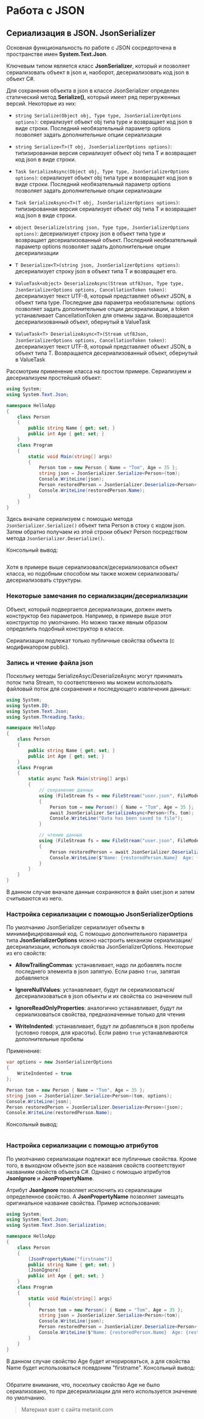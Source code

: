 # Работа с JSON

## Сериализация в JSON. JsonSerializer

Основная функциональность по работе с JSON сосредоточена в пространстве имен **System.Text.Json**.

Ключевым типом является класс **JsonSerializer**, который и позволяет сериализовать объект в json и, наоборот, десериализовать код json в объект C#.

Для сохранения объекта в json в классе JsonSerializer определен статический метод **Serialize()**, который имеет ряд перегруженных версий. Некоторые из них:

- `string Serialize(Object obj, Type type, JsonSerializerOptions options)`: сериализует объект obj типа type и возвращает код json в виде строки. 
Последний необязательный параметр options позволяет задать дополнительные опции сериализации

- `string Serialize<T>(T obj, JsonSerializerOptions options)`: типизированная версия сериализует объект obj типа T и возвращает 
код json в виде строки.

- `Task SerializeAsync(Object obj, Type type, JsonSerializerOptions options)`: сериализует объект obj типа type и возвращает код json в виде строки. 
Последний необязательный параметр options позволяет задать дополнительные опции сериализации

- `Task SerializeAsync<T>(T obj, JsonSerializerOptions options)`: типизированная версия сериализует объект obj типа T и возвращает 
код json в виде строки.

- `object Deserialize(string json, Type type, JsonSerializerOptions options)`: десериализует строку json в объект типа type и 
возвращает десериализованный объект. Последний необязательный параметр options позволяет задать дополнительные опции десериализации

- `T Deserialize<T>(string json, JsonSerializerOptions options)`: десериализует строку json в объект типа T и 
возвращает его.

- `ValueTask<object> DeserializeAsync(Stream utf8Json, Type type, JsonSerializerOptions options, CancellationToken token)`: 
десериализует текст UTF-8, который представляет объект JSON, в объект типа type. Последние два параметра необязательны: options позволяет задать 
дополнительные опции десериализации, а token устанавливает CancellationToken для отмены задачи. Возвращается десериализованный объект, обернутый в ValueTask

- `ValueTask<T> DeserializeAsync<T>(Stream utf8Json, JsonSerializerOptions options, CancellationToken token)`: 
десериализует текст UTF-8, который представляет объект JSON, в объект типа T. Возвращается десериализованный объект, обернутый в ValueTask

Рассмотрим применение класса на простом примере. Сериализуем и десериализуем простейший объект:

```cs
using System;
using System.Text.Json;

namespace HelloApp
{
    class Person
    {
        public string Name { get; set; }
        public int Age { get; set; }
    }
    class Program
    {
        static void Main(string[] args)
        {
            Person tom = new Person { Name = "Tom", Age = 35 };
            string json = JsonSerializer.Serialize<Person>(tom);
            Console.WriteLine(json);
            Person restoredPerson = JsonSerializer.Deserialize<Person>(json);
            Console.WriteLine(restoredPerson.Name);
        }
    }
}
```

Здесь вначале сериализуем с помощью метода `JsonSerializer.Serialize()` объект типа Person в стоку с кодом json. Затем обратно получаем из этой строки объект Person посредством метода `JsonSerializer.Deserialize()`.

Консольный вывод:

```

```

Хотя в примере выше сериализовался/десериализовался объект класса, но подобным способом мы также можем сериализовать/десериализовать структуры.

### Некоторые замечания по сериализации/десериализации

Объект, который подвергается десериализации, должен иметь конструктор без параметров. Например, в примере выше этот конструктор по умолчанию. Но можно также явным образом определить подобный конструктор в классе.

Сериализации подлежат только публичные свойства объекта (с модификатором public).

### Запись и чтение файла json

Поскольку методы SerializeAsyc/DeserializeAsync могут принимать поток типа Stream, то соответственно мы можем использовать файловый поток для сохранения и последующего извлечения данных:

```cs
using System;
using System.IO;
using System.Text.Json;
using System.Threading.Tasks;

namespace HelloApp
{
    class Person
    {
        public string Name { get; set; }
        public int Age { get; set; }
    }
    class Program
    {
        static async Task Main(string[] args)
        {
            // сохранение данных
            using (FileStream fs = new FileStream("user.json", FileMode.OpenOrCreate))
            {
                Person tom = new Person() { Name = "Tom", Age = 35 };
                await JsonSerializer.SerializeAsync<Person>(fs, tom);
                Console.WriteLine("Data has been saved to file");
            }

            // чтение данных
            using (FileStream fs = new FileStream("user.json", FileMode.OpenOrCreate))
            {
                Person restoredPerson = await JsonSerializer.DeserializeAsync<Person>(fs);
                Console.WriteLine($"Name: {restoredPerson.Name}  Age: {restoredPerson.Age}");
            }
        }
    }
}
```

В данном случае вначале данные сохраняются в файл user.json и затем считываются из него.

### Настройка сериализации с помощью JsonSerializerOptions

По умолчанию JsonSerializer сериализует объекты в минимифицированный код. С помощью дополнительного параметра типа **JsonSerializerOptions** можно настроить механизм сериализации/десериализации, используя свойства JsonSerializerOptions. Некоторые из его свойств:

- **AllowTrailingCommas**: устанавливает, надо ли добавлять после последнего элемента в json запятую. Если равно `true`, запятая добавляется

- **IgnoreNullValues**: устанавливает, будут ли сериализоваться/десериализоваться в json объекты и их свойства со значением null

- **IgnoreReadOnlyProperties**: аналогично устанавливает, будут ли сериализоваться свойства, предназначенные только для чтения

- **WriteIndented**: устанавливает, будут ли добавляться в json пробелы (условно говоря, для красоты). Если равно `true` устанавливаются дополнительные пробелы

Применение:

```cs
var options = new JsonSerializerOptions
{
    WriteIndented = true
};

Person tom = new Person { Name = "Tom", Age = 35 };
string json = JsonSerializer.Serialize<Person>(tom, options);
Console.WriteLine(json);
Person restoredPerson = JsonSerializer.Deserialize<Person>(json);
Console.WriteLine(restoredPerson.Name);
```

Консольный вывод:

```

```

### Настройка сериализации с помощью атрибутов

По умолчанию сериализации подлежат все публичные свойства. Кроме того, в выходном объекте json все названия свойств соответствуют названиям свойств объекта C#. Однако с помощью атрибутов **JsonIgnore** и **JsonPropertyName**.

Атрибут **JsonIgnore** позволяет исключить из сериализации определенное свойство. А **JsonPropertyName** позволяет замещать оригинальное название свойства. Пример использования:

```cs
using System;
using System.Text.Json;
using System.Text.Json.Serialization;

namespace HelloApp
{
    class Person
    {
        [JsonPropertyName("firstname")]
        public string Name { get; set; }
        [JsonIgnore]
        public int Age { get; set; }
    }
    class Program
    {
        static void Main(string[] args)
        {
            Person tom = new Person() { Name = "Tom", Age = 35 };
            string json = JsonSerializer.Serialize<Person>(tom);
            Console.WriteLine(json);
            Person restoredPerson = JsonSerializer.Deserialize<Person>(json);
            Console.WriteLine($"Name: {restoredPerson.Name}  Age: {restoredPerson.Age}");
        }
    }
}
```

В данном случае свойство Age будет игнорироваться, а для свойства Name будет использоваться псевдоним "firstname". Консольный вывод:

```

```

Обратите внимание, что, поскольку свойство Age не было сериализовано, то при десериализации для него используется значение по умолчанию.


> Материал взят с сайта metanit.com